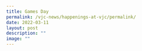 ```yaml
---
title: Games Day
permalink: /vjc-news/happenings-at-vjc/permalink/
date: 2022-03-11
layout: post
description: ""
image: ""
---
```

